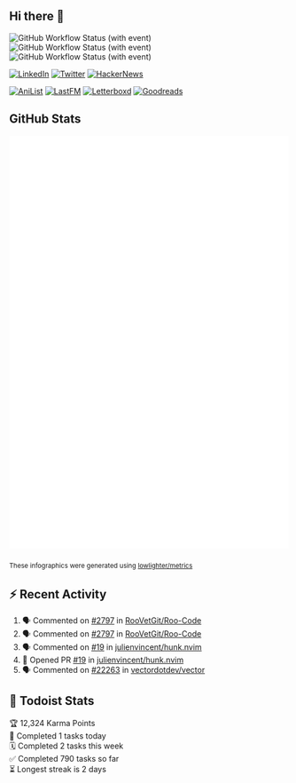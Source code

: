 ## Hi there 👋

![GitHub Workflow Status (with event)](https://img.shields.io/github/actions/workflow/status/PrayagS/PrayagS/metrics.yml?style=plastic&label=GitHub%20metrics)
![GitHub Workflow Status (with event)](https://img.shields.io/github/actions/workflow/status/PrayagS/PrayagS/github-recent-activity.yml?style=plastic&label=GitHub%20recent%20activity)
![GitHub Workflow Status (with event)](https://img.shields.io/github/actions/workflow/status/PrayagS/PrayagS/todoist.yml?style=plastic&label=Todoist%20activity)

[![LinkedIn](https://img.shields.io/badge/linkedin-%231E77B5.svg?&style=flat&logo=linkedin&logoColor=white)](https://linkedin.com/in/prayag-savsani)
[![Twitter](https://img.shields.io/badge/twitter-%2300acee.svg?&style=flat&logo=twitter&logoColor=white)](https://twitter.com/PrayagSavsani)
[![HackerNews](https://img.shields.io/hackernews/user-karma/PrayagS?style=flat&logo=ycombinator&logoColor=%23f0652f&labelColor=%23ffffff&color=%23f0652f)](https://news.ycombinator.com/user?id=PrayagS)

[![AniList](https://img.shields.io/badge/%20Prayagmatic-%2520?logo=anilist&logoColor=%2302A9FF&color=%23ffffff)](https://anilist.co/user/Prayagmatic/)
[![LastFM](https://img.shields.io/badge/%20PrayagS527-%2520?logo=lastdotfm&logoColor=%23ffffff&color=%23d51007)](https://www.last.fm/user/PrayagS527)
[![Letterboxd](https://img.shields.io/badge/%20Prayagmatic-%2520?logo=letterboxd&logoColor=%23202830&color=%23ffffff)](https://letterboxd.com/Prayagmatic/)
[![Goodreads](https://img.shields.io/badge/%20Prayagmatic-%2520?logo=goodreads&logoColor=%2375420e&color=%23e9e5cd)](https://www.goodreads.com/user/show/170988088-prayagmatic)

## GitHub Stats

![](./col1.metrics.svg)

<sub>These infographics were generated using [lowlighter/metrics](https://github.com/lowlighter/metrics)</sub>

## :zap: Recent Activity

<!--START_SECTION:activity-->
1. 🗣 Commented on [#2797](https://github.com/RooVetGit/Roo-Code/issues/2797#issuecomment-2830925503) in [RooVetGit/Roo-Code](https://github.com/RooVetGit/Roo-Code)
2. 🗣 Commented on [#2797](https://github.com/RooVetGit/Roo-Code/issues/2797#issuecomment-2830897867) in [RooVetGit/Roo-Code](https://github.com/RooVetGit/Roo-Code)
3. 🗣 Commented on [#19](https://github.com/julienvincent/hunk.nvim/pull/19#issuecomment-2828703623) in [julienvincent/hunk.nvim](https://github.com/julienvincent/hunk.nvim)
4. 💪 Opened PR [#19](https://github.com/julienvincent/hunk.nvim/pull/19) in [julienvincent/hunk.nvim](https://github.com/julienvincent/hunk.nvim)
5. 🗣 Commented on [#22263](https://github.com/vectordotdev/vector/issues/22263#issuecomment-2821850001) in [vectordotdev/vector](https://github.com/vectordotdev/vector)
<!--END_SECTION:activity-->

## :memo: Todoist Stats

<!-- TODO-IST:START -->
🏆  12,324 Karma Points           
🌸  Completed 1 tasks today           
🗓  Completed 2 tasks this week           
✅  Completed 790 tasks so far           
⏳  Longest streak is 2 days
<!-- TODO-IST:END -->

